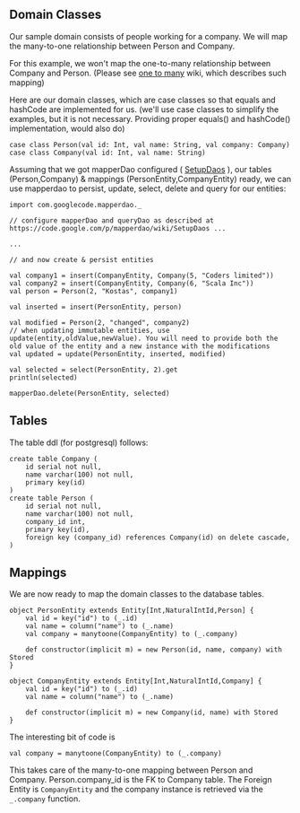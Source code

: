 ## Domain Classes ##

Our sample domain consists of people working for a company. We will map the many-to-one relationship between Person and Company.

For this example, we won't map the one-to-many relationship between Company and Person. (Please see [one to many](OneToManyMappings.md) wiki, which describes such mapping)

Here are our domain classes, which are case classes so that equals and hashCode are implemented for us. (we'll use case classes to simplify the examples, but it is not necessary. Providing proper equals() and hashCode() implementation, would also do)

```
case class Person(val id: Int, val name: String, val company: Company)
case class Company(val id: Int, val name: String)
```

Assuming that we got mapperDao configured ( [SetupDaos](SetupDaos.md) ), our tables (Person,Company) & mappings (PersonEntity,CompanyEntity) ready, we can use mapperdao to persist, update, select, delete and query for our entities:

```
import com.googlecode.mapperdao._

// configure mapperDao and queryDao as described at https://code.google.com/p/mapperdao/wiki/SetupDaos ...

...

// and now create & persist entities

val company1 = insert(CompanyEntity, Company(5, "Coders limited"))
val company2 = insert(CompanyEntity, Company(6, "Scala Inc"))
val person = Person(2, "Kostas", company1)

val inserted = insert(PersonEntity, person)

val modified = Person(2, "changed", company2)
// when updating immutable entities, use update(entity,oldValue,newValue). You will need to provide both the old value of the entity and a new instance with the modifications
val updated = update(PersonEntity, inserted, modified)

val selected = select(PersonEntity, 2).get
println(selected)

mapperDao.delete(PersonEntity, selected)

```

## Tables ##

The table ddl (for postgresql) follows:

```
create table Company (
	id serial not null,
	name varchar(100) not null,
	primary key(id)
)
create table Person (
	id serial not null,
	name varchar(100) not null,
	company_id int,
	primary key(id),
	foreign key (company_id) references Company(id) on delete cascade,
)

```

## Mappings ##

We are now ready to map the domain classes to the database tables.

```
object PersonEntity extends Entity[Int,NaturalIntId,Person] {
	val id = key("id") to (_.id)
	val name = column("name") to (_.name)
	val company = manytoone(CompanyEntity) to (_.company)

	def constructor(implicit m) = new Person(id, name, company) with Stored
}

object CompanyEntity extends Entity[Int,NaturalIntId,Company] {
	val id = key("id") to (_.id)
	val name = column("name") to (_.name)

	def constructor(implicit m) = new Company(id, name) with Stored
}

```

The interesting bit of code is

```
val company = manytoone(CompanyEntity) to (_.company)
```

This takes care of the many-to-one mapping between Person and Company. Person.company\_id is the FK to Company table.
The Foreign Entity is `CompanyEntity` and the company instance is retrieved via the `_.company` function.
